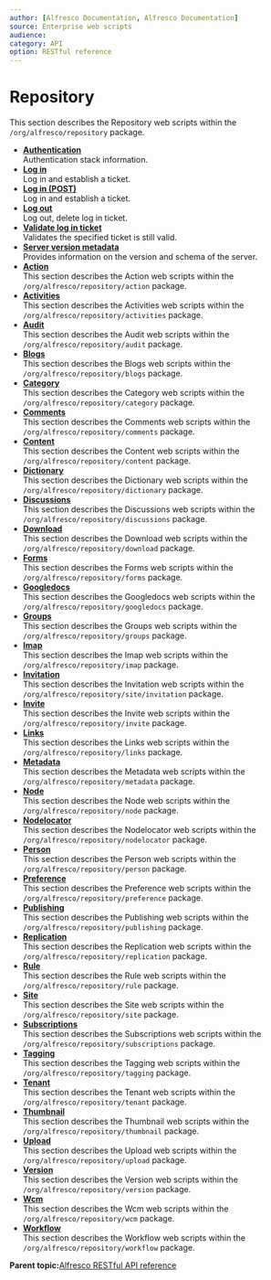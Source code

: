```yaml
---
author: [Alfresco Documentation, Alfresco Documentation]
source: Enterprise web scripts
audience: 
category: API
option: RESTful reference
---
```


# Repository

This section describes the Repository web scripts within the `/org/alfresco/repository` package.

-   **[Authentication](../references/RESTful-RepositoryAuthenticationGet.md)**  
 Authentication stack information.
-   **[Log in](../references/RESTful-RepositoryLoginGet.md)**  
 Log in and establish a ticket.
-   **[Log in \(POST\)](../references/RESTful-RepositoryLoginPost.md)**  
 Log in and establish a ticket.
-   **[Log out](../references/RESTful-RepositoryLoginticketDelete.md)**  
 Log out, delete log in ticket.
-   **[Validate log in ticket](../references/RESTful-RepositoryLoginticketGet.md)**  
 Validates the specified ticket is still valid.
-   **[Server version metadata](../references/RESTful-RepositoryServerGet.md)**  
 Provides information on the version and schema of the server.
-   **[Action](../references/RESTful-Action.md)**  
 This section describes the Action web scripts within the `/org/alfresco/repository/action` package.
-   **[Activities](../references/RESTful-Activities.md)**  
 This section describes the Activities web scripts within the `/org/alfresco/repository/activities` package.
-   **[Audit](../references/RESTful-Audit.md)**  
 This section describes the Audit web scripts within the `/org/alfresco/repository/audit` package.
-   **[Blogs](../references/RESTful-Blogs.md)**  
 This section describes the Blogs web scripts within the `/org/alfresco/repository/blogs` package.
-   **[Category](../references/RESTful-Category.md)**  
 This section describes the Category web scripts within the `/org/alfresco/repository/category` package.
-   **[Comments](../references/RESTful-Comments.md)**  
 This section describes the Comments web scripts within the `/org/alfresco/repository/comments` package.
-   **[Content](../references/RESTful-Content.md)**  
 This section describes the Content web scripts within the `/org/alfresco/repository/content` package.
-   **[Dictionary](../references/RESTful-Dictionary.md)**  
 This section describes the Dictionary web scripts within the `/org/alfresco/repository/dictionary` package.
-   **[Discussions](../references/RESTful-Discussions.md)**  
 This section describes the Discussions web scripts within the `/org/alfresco/repository/discussions` package.
-   **[Download](../references/RESTful-Download.md)**  
 This section describes the Download web scripts within the `/org/alfresco/repository/download` package.
-   **[Forms](../references/RESTful-Forms.md)**  
 This section describes the Forms web scripts within the `/org/alfresco/repository/forms` package.
-   **[Googledocs](../references/RESTful-Googledocs.md)**  
 This section describes the Googledocs web scripts within the `/org/alfresco/repository/googledocs` package.
-   **[Groups](../references/RESTful-Groups.md)**  
 This section describes the Groups web scripts within the `/org/alfresco/repository/groups` package.
-   **[Imap](../references/RESTful-IMAP.md)**  
 This section describes the Imap web scripts within the `/org/alfresco/repository/imap` package.
-   **[Invitation](../references/RESTful-Invitation.md)**  
 This section describes the Invitation web scripts within the `/org/alfresco/repository/site/invitation` package.
-   **[Invite](../references/RESTful-Invite.md)**  
 This section describes the Invite web scripts within the `/org/alfresco/repository/invite` package.
-   **[Links](../references/RESTful-Links.md)**  
 This section describes the Links web scripts within the `/org/alfresco/repository/links` package.
-   **[Metadata](../references/RESTful-Metadata.md)**  
 This section describes the Metadata web scripts within the `/org/alfresco/repository/metadata` package.
-   **[Node](../references/RESTful-Node.md)**  
 This section describes the Node web scripts within the `/org/alfresco/repository/node` package.
-   **[Nodelocator](../references/RESTful-Nodelocator.md)**  
 This section describes the Nodelocator web scripts within the `/org/alfresco/repository/nodelocator` package.
-   **[Person](../references/RESTful-Person.md)**  
 This section describes the Person web scripts within the `/org/alfresco/repository/person` package.
-   **[Preference](../references/RESTful-Preference.md)**  
 This section describes the Preference web scripts within the `/org/alfresco/repository/preference` package.
-   **[Publishing](../references/RESTful-Publishing.md)**  
 This section describes the Publishing web scripts within the `/org/alfresco/repository/publishing` package.
-   **[Replication](../references/RESTful-Replication.md)**  
 This section describes the Replication web scripts within the `/org/alfresco/repository/replication` package.
-   **[Rule](../references/RESTful-Rule.md)**  
 This section describes the Rule web scripts within the `/org/alfresco/repository/rule` package.
-   **[Site](../references/RESTful-Site.md)**  
 This section describes the Site web scripts within the `/org/alfresco/repository/site` package.
-   **[Subscriptions](../references/RESTful-Subscriptions.md)**  
 This section describes the Subscriptions web scripts within the `/org/alfresco/repository/subscriptions` package.
-   **[Tagging](../references/RESTful-Tagging.md)**  
 This section describes the Tagging web scripts within the `/org/alfresco/repository/tagging` package.
-   **[Tenant](../references/RESTful-Tenant.md)**  
 This section describes the Tenant web scripts within the `/org/alfresco/repository/tenant` package.
-   **[Thumbnail](../references/RESTful-Thumbnail.md)**  
 This section describes the Thumbnail web scripts within the `/org/alfresco/repository/thumbnail` package.
-   **[Upload](../references/RESTful-Upload.md)**  
 This section describes the Upload web scripts within the `/org/alfresco/repository/upload` package.
-   **[Version](../references/RESTful-Version.md)**  
 This section describes the Version web scripts within the `/org/alfresco/repository/version` package.
-   **[Wcm](../references/RESTful-Wcm.md)**  
 This section describes the Wcm web scripts within the `/org/alfresco/repository/wcm` package.
-   **[Workflow](../references/RESTful-Workflow.md)**  
 This section describes the Workflow web scripts within the `/org/alfresco/repository/workflow` package.

**Parent topic:**[Alfresco RESTful API reference](../references/RESTful-intro.md)

